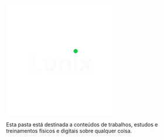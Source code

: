 <img src="./+/lunix-removebg-preview.png" width="300">

Esta pasta está destinada a conteúdos de trabalhos, estudos e treinamentos físicos e digitais sobre qualquer coisa.
